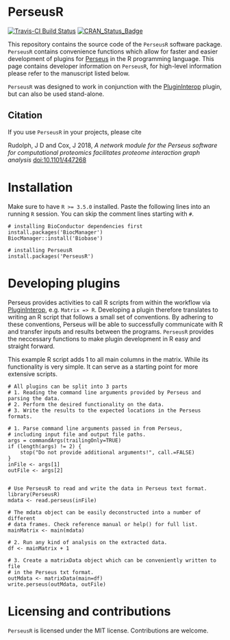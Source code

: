 # PerseusR

[![Travis-CI Build Status](https://travis-ci.org/cox-labs/PerseusR.svg?branch=master)](https://travis-ci.org/cox-labs/PerseusR)
[![CRAN_Status_Badge](http://www.r-pkg.org/badges/version/PerseusR)](https://cran.r-project.org/package=PerseusR)


This repository contains the source code of the `PerseusR` software package.
`PerseusR` contains convenience functions which allow for faster and easier development
of plugins for [Perseus](https://maxquant.org/perseus) in the R programming language.
This page contains developer information on `PerseusR`, for high-level information please
refer to the manuscript listed below.

`PerseusR` was designed to work in conjunction with the [PluginInterop](https://github.com/cox-labs/PluginInterop)
plugin, but can also be used stand-alone.

## Citation

If you use `PerseusR` in your projects, please cite

Rudolph, J D and Cox, J 2018, *A network module for the Perseus software for computational proteomics facilitates proteome interaction graph analysis* [doi:10.1101/447268](https://doi.org/10.1101/447268)

# Installation

Make sure to have `R >= 3.5.0` installed. Paste the following lines
into an running `R` session. You can skip the comment lines starting with `#`.

```{R}
# installing BioConductor dependencies first
install.packages('BiocManager')
BiocManager::install('Biobase')

# installing PerseusR
install.packages('PerseusR')
```

# Developing plugins

Perseus provides activities to call R scripts from within the workflow via
[PluginInterop](https://github.com/cox-labs/PluginInterop), e.g. `Matrix => R`.
Developing a plugin therefore translates to writing an R script that follows
a small set of conventions. By adhering to these conventions, Perseus will be
able to successfully communicate with R and transfer inputs and results between
the programs. `PerseusR` provides the neccessary functions to make plugin development
in R easy and straight forward.

This example R script adds 1 to all main columns in the matrix. While its functionality
is very simple. It can serve as a starting point for more extensive scripts.

```{R}
# All plugins can be split into 3 parts
# 1. Reading the command line arguments provided by Perseus and parsing the data.
# 2. Perform the desired functionality on the data.
# 3. Write the results to the expected locations in the Perseus formats.

# 1. Parse command line arguments passed in from Perseus,
# including input file and output file paths.
args = commandArgs(trailingOnly=TRUE)
if (length(args) != 2) {
	stop("Do not provide additional arguments!", call.=FALSE)
}
inFile <- args[1]
outFile <- args[2]


# Use PerseusR to read and write the data in Perseus text format.
library(PerseusR)
mdata <- read.perseus(inFile)

# The mdata object can be easily deconstructed into a number of different
# data frames. Check reference manual or help() for full list.
mainMatrix <- main(mdata)

# 2. Run any kind of analysis on the extracted data.
df <- mainMatrix + 1

# 3. Create a matrixData object which can be conveniently written to file
# in the Perseus txt format.
outMdata <- matrixData(main=df)
write.perseus(outMdata, outFile)
```

# Licensing and contributions
`PerseusR` is licensed under the MIT license. Contributions are welcome.
